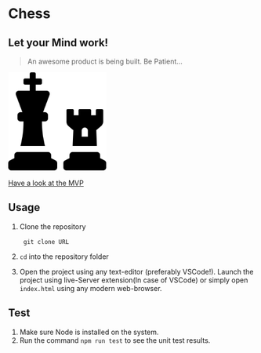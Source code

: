 # Chess

## Let your Mind work!

>An awesome product is being built. Be Patient...

<img src = "./images/chess-solid.svg" height = "200px" width = "200px">



[Have a look at the MVP](https://compassionate-shirley-1ed3ee.netlify.com) 

## Usage

1. Clone the repository 

		git clone URL

2. `cd` into the repository folder

3. Open the project using any text-editor (preferably VSCode!). Launch the project using live-Server extension(In case of VSCode) or simply open `index.html` using any modern web-browser.

## Test

1. Make sure Node is installed on the system.
2. Run the command `npm run test` to see the unit test results. 